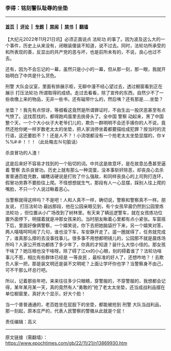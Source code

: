 ### 李得：铭刻警队耻辱的坐垫

---

#### [首页](../../../..?n13869930) &nbsp;|&nbsp; [评论](../../../../../epoch-comment?n13869930) &nbsp;|&nbsp; [专题](../../../../../epoch-special?n13869930) &nbsp;|&nbsp; [禁闻](../../../../../epoch-news?n13869930) &nbsp;|&nbsp; [禁书](../../../../../books?n13869930) &nbsp;|&nbsp; [翻墙](https://github.com/gfw-breaker/nogfw/blob/master/README.md?n13869930)


<div class="post_content" id="artbody" itemprop="articleBody">
 <!-- article content begin -->
 <p>
  【大纪元2022年11月21日讯】必须正面说点
  <ok href="https://www.epochtimes.com/gb/tag/%E6%B3%95%E8%BD%AE%E5%8A%9F.html">
   法轮功
  </ok>
  的事了。因为波及这么大的一个事件，历史上从来没有，闭眼装傻装不知道，说不过去。同时，法轮功所承受的和所表现的善，反显出的共产党的恶与坏，也是前所未有的，不说，良心也过不去。
 </p>
 <p>
  还有，因为不会忘记的一幕，虽然只是小小的一幕，但从那一刻，那一眼，我就开始明白了中共是什么货色。
 </p>
 <p>
  <ok href="https://www.epochtimes.com/gb/tag/%E5%88%91%E8%AD%A6.html">
   刑警
  </ok>
  大队会议室，里面有排展示柜，无聊中漫不经心望过去，透过橱窗看到正在展示
  <ok href="https://www.epochtimes.com/gb/tag/%E6%89%93%E5%8E%8B%E6%B3%95%E8%BD%AE%E5%8A%9F.html">
   打压法轮功
  </ok>
  所谓取得的成绩。走过去看看，除了宣传的东西，自然少不了一些收缴上来的物品，无非一些书，还有磁带什么的，然后咦？还有那是…..坐垫？
 </p>
 <p>
  坐垫？！我先有点惊讶，等细看这竟然是所谓罪证时，不由生出一股厌恶甚至有点气愤了。这找茬找的，都得跑鸡蛋里去挑骨头了。全中国
  <ok href="https://www.epochtimes.com/gb/tag/%E8%AD%A6%E5%AF%9F.html">
   警察
  </ok>
  动起来，黑了中国整个天，一个个大小伙子大老爷们儿的，欺负一群明明不会还手揍你的人不说，竟然还抢你姥一样岁数老太太的坐垫，把人家消停坐着都要描绘成犯罪？按当时的流行语，这还要脸不？！还是人不？！小流氓都没有一个抢老太太坐垫显摆的，你￥%%#·#·！！！（此处略去Ｎ句脏话）
 </p>
 <p>
  杀良冒功的人渣！
 </p>
 <p>
  这是后来好不容易才找到的一个贴切的词。中共这是故意坏，是在故意怂恿甚至逼着
  <ok href="https://www.epochtimes.com/gb/tag/%E8%AD%A6%E5%AF%9F.html">
   警察
  </ok>
  去杀良冒功。历史上就有那么一种混蛋，没本事斩奸除恶，却丧良心去杀害普通百姓充数，编瞎话硬说是打败了什么强敌，和同样丧良心的上司狗打连环，假冒功劳靠不要脸往上爬。不怪想想就生气，那段有人一心显摆，踩别人往上爬的嘴脸，不只一个人说过瞅着恶心。
 </p>
 <p>
  当警察就得这样吗？不是吧！人和人真不一样，确切说，警察和警察真不一样。朋友说，
  <ok href="https://www.epochtimes.com/gb/tag/%E6%89%93%E5%8E%8B%E6%B3%95%E8%BD%AE%E5%8A%9F.html">
   打压法轮功
  </ok>
  最凶那段，他在公园亲眼见到，有个女孩早晨仍然到公园里炼
  <ok href="https://www.epochtimes.com/gb/tag/%E6%B3%95%E8%BD%AE%E5%8A%9F.html">
   法轮功
  </ok>
  ，但位置从小广场改到了树林里。有天来了辆巡逻警车，就在女孩炼功位置外面停下，明摆着就是冲那女孩来的。当时朋友瞅着心里都有点小紧张。车窗摇下后，里面好像俩警察，一个嬉笑说，你下去把她脑袋拧下来，另一个嬉笑对答，两人嘻嘻呵呵闹了几句，谁也没下车，车安静开走了。遛一圈就得了，任务就完成了，谁真那么撑的去没事找事儿。很多事不用想都明镜儿的，公园那不就是晨炼场所吗？人家公开炼功都炼了多少年了，你真的才知道？装什么大惊小怪的。那女孩干啥了？她压根也没干啥呀。除了碍了江xx的小心眼，别的碍着谁了？法轮功啥事儿不惹，相比有些群体已经是
  <ok href="https://www.epochtimes.com/gb/tag/%E4%B8%80%E7%AD%89%E8%89%AF%E6%B0%91.html">
   一等良民
  </ok>
  ，最标准的好人了，还想咋地？！去欺负人家一把，那是装文明还是装不文明呢？上面让学坏你也学？当警察身不由己，可不干那么坏总行吧。
 </p>
 <p>
  所以，记着那些年吧，来来往往多少只眼睛，穿警服的，不穿警服的，我想都会记得，某年某月某一天，真的竟然有人“勇敢的”抢了老太太坐垫，还当成战利品摆在单位橱窗里，真好大个显示，好大个脸！
 </p>
 <p>
  当一个普普通通的，老百姓坐在屁股下的坐垫，都能被抢到
  <ok href="https://www.epochtimes.com/gb/tag/%E5%88%91%E8%AD%A6.html">
   刑警
  </ok>
  大队当战利品，那一刻起，原本庄严的，代表人民警察的警徽从此就是个屁！
 </p>
 <p>
  责任编辑：高义
 </p>
 <!-- article content end -->
 <div id="below_article_ad">
 </div>
</div>


---

原文链接（需翻墙）：https://www.epochtimes.com/gb/22/11/21/n13869930.htm
